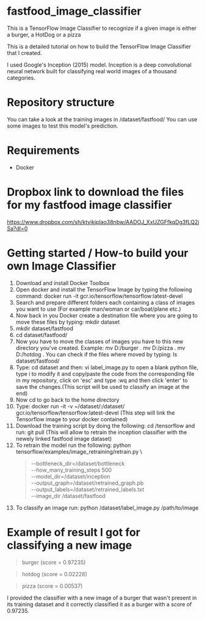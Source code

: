 # fastfood_image_classifier
This is a TensorFlow Image Classifier to recognize if a given image is either a burger, a HotDog or a pizza

This is a detailed tutorial on how to build the TensorFlow Image Classifier that I created.

I used Google's Inception (2015) model. Inception is a deep convolutional neural network built for classifying real world images of a thousand categories.

# Repository structure
You can take a look at the training images in /dataset/fastfood/
You can use some images to test this model's prediction. 
# Requirements
* Docker
# Dropbox link to download the files for my fastfood image classifier
https://www.dropbox.com/sh/ktyikjplao38nbw/AADOJ_XxUZGFfkqDg3fLQ2jSa?dl=0
# Getting started / How-to build your own Image Classifier
1. Download and install Docker Toolbox
2. Open docker and install the TensorFlow Image by typing the following command: docker run -it gcr.io/tensorflow/tensorflow:latest-devel
3. Search and prepare different folders each containing a class of images you want to use (For example man/woman or car/boat/plane etc.)
4. Now back in you Docker create a destination file where you are going to move these files by typing: mkdir dataset
5. mkdir dataset/fastfood
6. cd dataset/fastfood/
7. Now you have to move the classes of images you have to this new directory you've created.
Example: mv D:/burger .
         mv D:/pizza .
         mv D:/hotdog .
   You can check if the files where moved by typing: ls dataset/fastfood/
8. Type: cd dataset and then: vi label_image.py to open a blank python file, type i to modify it and copy/paste the code from the corresponding file in my repository, click on 'esc' and type :wq and then click 'enter' to save the changes.(This script will be used to classify an image at the end)
9. Now cd to go back to the home directory
10. Type: docker run -it -v ~/dataset/:/dataset/ gcr.io/tensorflow/tensorflow:latest-devel (This step will link the Tensorflow image to your docker contained)
11. Download the training script by doing the following: cd /tensorflow and run: git pull (This will allow to retrain the inception classifier with the newely linked fastfood image dataset)
12. To retrain the model run the following:
    python tensorflow/examples/image_retraining/retrain.py \
    > --bottleneck_dir=/dataset/bottleneck \
    > --how_many_training_steps 500 \
    > --model_dir=/dataset/inception \
    > --output_graph=/dataset/retrained_graph.pb \
    > --output_labels=/dataset/retrained_labels.txt \
    > --image_dir /dataset/fastfood
13. To classify an image run: python /dataset/label_image.py /path/to/image    

# Example of result I got for classifying a new image
  > burger (score = 0.97235)
  
  > hotdog (score = 0.02228)
  
  > pizza (score = 0.00537)
  
  I provided the classifier with a new image of a burger that wasn't present in its training dataset and it correctly classified it as a burger with a score of 0.97235.
